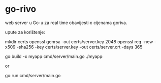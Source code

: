 # go-rivo
web server u Go-u  za real time obavijesti o cijenama goriva.


upute za korištenje:

mkdir certs
openssl genrsa -out certs/server.key 2048
openssl req -new -x509 -sha256 -key certs/server.key -out certs/server.crt -days 365


go build -o myapp cmd/server/main.go
./myapp

or

go run cmd/server/main.go

